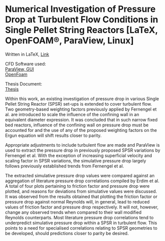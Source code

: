 # Numerical Investigation of Pressure Drop at Turbulent Flow Conditions in Single Pellet String Reactors [LaTeX, OpenFOAM®, ParaView, Linux]

Written in LaTeX, [Link](https://www.latex-project.org/)

CFD Software used:  
[ParaView, GUI](https://www.paraview.org/)  
[OpenFoam](https://www.openfoam.com/)

Thesis Document:  
[Thesis](Thesis.pdf)

Within this work, an existing investigation of pressure drop in various Single Pellet String Reactor (SPSR) set-ups is extended to cover turbulent flow. Two geometry-based weighting factors previously applied by Fernengel et al. are introduced to scale the influence of the confining wall in an equivalent diameter expression. It was concluded that in such narrow fixed bed reactors, influence of the confining wall on pressure drop must be accounted for and the use of any of the proposed weighting factors on the Ergun equation will shift results closer to parity.


Appropriate adjustments to include turbulent flow are made and ParaView is used to extract the pressure drop in previously proposed SPSR variations by Fernengel et al. With the exception of increasing superficial velocity and scaling factor in SPSR variations, the simulative pressure drop largely follows previously established trends from Fernengel et al.


The extracted simulative pressure drop values were compared against an aggregation of literature pressure drop correlations compiled by Erdim et al. A total of four plots pertaining to friction factor and pressure drop were plotted, and reasons for deviations from simulative values were discussed. It was observed from the results obtained that plotting the friction factor or pressure drop against normal Reynolds will, in general, lead to reduced values of friction factor and pressure drop respectively. It will not, however, change any observed trends when compared to their wall modified Reynolds counterparts. Most literature pressure drop correlations tend to underpredict simulative pressure drop within a SPSR in turbulent flow. This points to a need for specialised correlations relating to SPSR geometries to be developed, should predictions closer to parity be desired.
